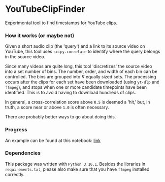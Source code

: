 # YouTubeClipFinder

Experimental tool to find timestamps for YouTube clips.

### How it works (or maybe not)
Given a short audio clip (the 'query') and a link to its source video on YouTube, this tool uses `scipy.correlate` to identify where the query belongs in the source video. 

Since many videos are quite long, this tool 'discretizes' the source video into a set number of bins. The number, order, and width of each bin can be controlled. The bins are grouped into $K$ equally sized sets. The processing occurs after the clips for each set have been downloaded (using `yt-dlp` and `ffmpeg`), and stops when one or more candidate timepoints have been identified. This is to avoid having to download hundreds of clips. 

In general, a cross-correlation score above `0.5` is deemed a 'hit,' but, in truth, a score near or above `1.0` is often necessary. 

There are probably better ways to go about doing this. 

### Progress

An example can be found at this notebook: [link]()

### Dependencies
This package was written with `Python 3.10.1`. Besides the libraries in `requirements.txt`, please also make sure that you have `ffmpeg` installed correctly. 